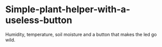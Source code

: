 # Simple-plant-helper-with-a-useless-button
Humidity, temperature, soil moisture and a button that makes the led go wild. 
